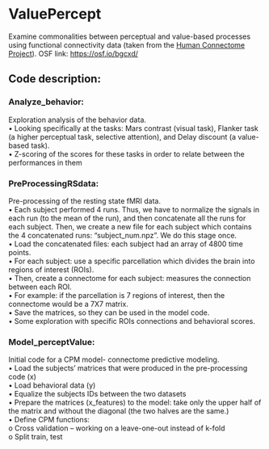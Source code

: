 # ValuePercept
Examine commonalities between perceptual and value-based processes using functional connectivity data (taken from the [Human Connectome Project]( https://www.humanconnectome.org/study/hcp-young-adult/data-releases)).
OSF link: https://osf.io/bgcxd/

## Code description:
### Analyze_behavior:
Exploration analysis of the behavior data.<br />
•	Looking specifically at the tasks: Mars contrast (visual task), Flanker task (a higher perceptual task, selective attention), and Delay discount (a value-based task).<br />
•	Z-scoring of the scores for these tasks in order to relate between the performances in them

### PreProcessingRSdata:
Pre-processing of the resting state fMRI data.<br />
•	Each subject performed 4 runs. Thus, we have to normalize the signals in each run (to the mean of the run), and then concatenate all the runs for each subject. Then, we create a new file for each subject which contains the 4 concatenated runs: “subject_num.npz”. We do this stage once.<br />
•	Load the concatenated files: each subject had an array of 4800 time points.<br />
•	For each subject: use a specific parcellation which divides the brain into regions of interest (ROIs).<br />
•	Then, create a connectome for each subject: measures the connection between each ROI.<br />
•	For example: if the parcellation is 7 regions of interest, then the connectome would be a 7X7 matrix.<br />
•	Save the matrices, so they can be used in the model code.<br />
•	Some exploration with specific ROIs connections and behavioral scores.<br />

### Model_perceptValue:
Initial code for a CPM model- connectome predictive modeling.<br />
•	Load the subjects’ matrices that were produced in the pre-processing code (x)<br />
•	Load behavioral data (y)<br />
•	Equalize the subjects IDs between the two datasets<br />
•	Prepare the matrices (x_features) to the model: take only the upper half of the matrix and without the diagonal (the two halves are the same.)<br />
•	Define CPM functions:<br />
o	Cross validation – working on a leave-one-out instead of k-fold<br />
o	Split train, test<br />

